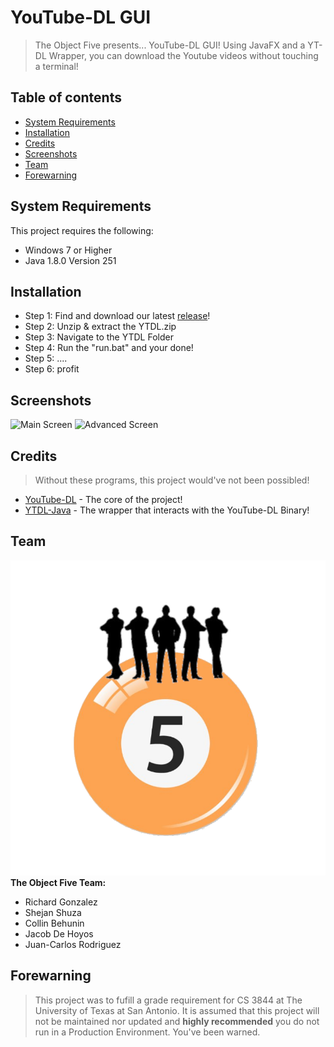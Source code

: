 # YouTube-DL GUI
> The Object Five presents... YouTube-DL GUI!
Using JavaFX and a YT-DL Wrapper, you can download the Youtube videos without touching a terminal!
## Table of contents
* [System Requirements](#system-requirements)
* [Installation](#Installation)
* [Credits](#credits)
* [Screenshots](#screenshots)
* [Team](#team)
* [Forewarning](#Forewarning)

## System Requirements
This project requires the following:
* Windows 7 or Higher
* Java 1.8.0 Version 251

## Installation
* Step 1: Find and download our latest [release](https://github.com/rgonzal92/projectfive/releases/)!
* Step 2: Unzip & extract the YTDL.zip
* Step 3: Navigate to the YTDL Folder
* Step 4: Run the "run.bat" and your done!
* Step 5: ....
* Step 6: profit

## Screenshots
![Main Screen](./img/YTDL.png)
![Advanced Screen](./img/YTDL_Advanced.png)

## Credits
> Without these programs, this project would've not been possibled!
* [YouTube-DL](https://github.com/ytdl-org/youtube-dl) - The core of the project!
* [YTDL-Java](https://github.com/sapher/youtubedl-java) - The wrapper that interacts with the YouTube-DL Binary!

## Team
![Team Logo](./img/obj_5_logo.png)
__The Object Five Team:__
* Richard Gonzalez
* Shejan Shuza
* Collin Behunin
* Jacob De Hoyos
* Juan-Carlos Rodriguez

## Forewarning 
> This project was to fufill a grade requirement for CS 3844 at The University of Texas at San Antonio.
It is assumed that this project will not be maintained nor updated and **highly recommended** you do not run in a Production Environment. You've been warned.
